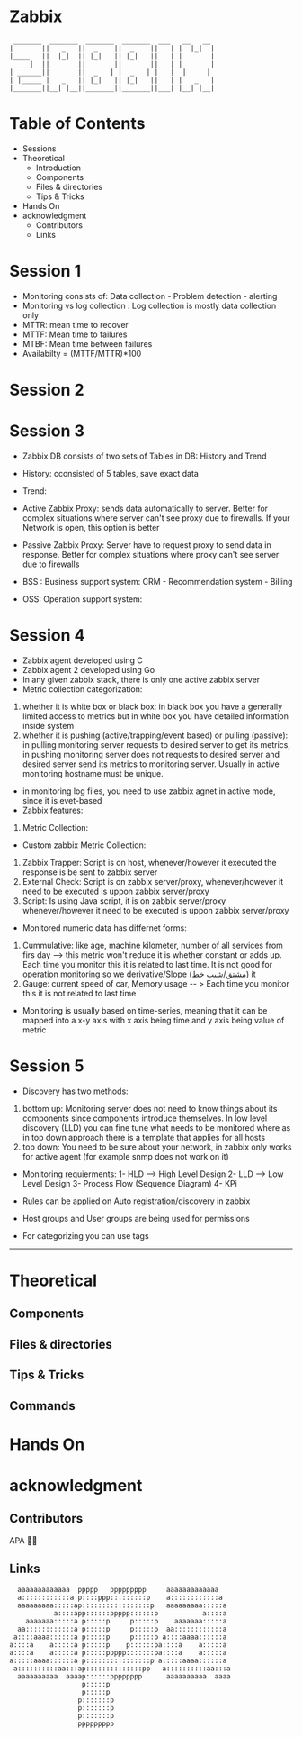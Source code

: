 # Zabbix

```
 _______  _______  _______  _______  ___   __   __ 
|       ||   _   ||  _    ||  _    ||   | |  |_|  |
|____   ||  |_|  || |_|   || |_|   ||   | |       |
 ____|  ||       ||       ||       ||   | |       |
| ______||       ||  _   | |  _   | |   |  |     | 
| |_____ |   _   || |_|   || |_|   ||   | |   _   |
|_______||__| |__||_______||_______||___| |__| |__|
```

# Table of Contents
- Sessions
- Theoretical
  - Introduction
  - Components
  - Files & directories
  - Tips & Tricks
- Hands On
- acknowledgment
  - Contributors
  - Links

# Session 1
- Monitoring consists of: Data collection - Problem detection - alerting
- Monitoring vs log collection : Log collection is mostly data collection only
- MTTR: mean time to recover
- MTTF: Mean time to failures
- MTBF: Mean time between failures
- Availabilty = (MTTF/MTTR)*100

# Session 2

# Session 3
- Zabbix DB consists of two sets of Tables in DB: History and Trend
- History: cconsisted of 5 tables, save exact data 
- Trend:

- Active Zabbix Proxy: sends data automatically to server. Better for complex situations where server can't see proxy due to firewalls. If your Network is open, this option is better 
- Passive Zabbix Proxy: Server have to request proxy to send data in response. Better for complex situations where proxy can't see server due to firewalls


- BSS : Business support system: CRM - Recommendation system - Billing
- OSS: Operation support system: 

# Session 4
- Zabbix agent developed using C
- Zabbix agent 2 developed using Go
- In any given zabbix stack, there is only one active zabbix server
- Metric collection categorization:
1. whether it is white box or black box: in black box you have a generally limited access to metrics but in white box you have detailed information inside system
2. whether it is pushing (active/trapping/event based) or pulling (passive): in pulling monitoring server requests to desired server to get its metrics, in pushing monitoring server does not requests to desired server and desired server send its metrics to monitoring server. Usually in active monitoring hostname must be unique.
- in monitoring log files, you need to use zabbix agnet in active mode, since it is evet-based 
- Zabbix features:
1. Metric Collection:
- Custom zabbix Metric Collection:
1. Zabbix Trapper: Script is on host, whenever/however it executed the response is be sent to zabbix server 
2. External Check: Script is on zabbix server/proxy, whenever/however it need to be executed is uppon zabbix server/proxy 
3. Script: Is using Java script, it is on zabbix server/proxy whenever/however it need to be executed is uppon zabbix server/proxy

- Monitored numeric data has differnet forms:
1. Cummulative: like age, machine kilometer, number of all services from firs day --> this metric won't reduce it is whether constant or adds up. Each time you monitor this it is related to last time. It is not good for operation monitoring so we derivative/Slope (مشتق/شیب خط) it
2. Gauge: current speed of car, Memory usage -- > Each time you monitor this it is not related to last time

- Monitoring is usually based on time-series, meaning that it can be mapped into a x-y axis with x axis being time and y axis being value of metric

# Session 5
- Discovery has two methods:
1. bottom up: Monitoring server does not need to know things about its components since components introduce themselves. In low level discovery (LLD) you can fine tune what needs to be monitored where as in top down approach there is a template that applies for all hosts
2. top down: You need to be sure about your network, in zabbix only works for active agent (for example snmp does not work on it)

- Monitoring requierments:
1- HLD --> High Level Design
2- LLD --> Low Level Design
3- Process Flow (Sequence Diagram)
4- KPi

- Rules can be applied on Auto registration/discovery in zabbix
- Host groups and User groups are being used for permissions
- For categorizing you can use tags
---

# Theoretical

## Components

## Files & directories

## Tips & Tricks

## Commands

# Hands On


# acknowledgment
## Contributors

APA 🖖🏻

## Links


```                                                                                
  aaaaaaaaaaaaa  ppppp   ppppppppp     aaaaaaaaaaaaa   
  a::::::::::::a p::::ppp:::::::::p    a::::::::::::a  
  aaaaaaaaa:::::ap:::::::::::::::::p   aaaaaaaaa:::::a 
           a::::app::::::ppppp::::::p           a::::a 
    aaaaaaa:::::a p:::::p     p:::::p    aaaaaaa:::::a 
  aa::::::::::::a p:::::p     p:::::p  aa::::::::::::a 
 a::::aaaa::::::a p:::::p     p:::::p a::::aaaa::::::a 
a::::a    a:::::a p:::::p    p::::::pa::::a    a:::::a 
a::::a    a:::::a p:::::ppppp:::::::pa::::a    a:::::a 
a:::::aaaa::::::a p::::::::::::::::p a:::::aaaa::::::a 
 a::::::::::aa:::ap::::::::::::::pp   a::::::::::aa:::a
  aaaaaaaaaa  aaaap::::::pppppppp      aaaaaaaaaa  aaaa
                  p:::::p                              
                  p:::::p                              
                 p:::::::p                             
                 p:::::::p                             
                 p:::::::p                             
                 ppppppppp                                                        
```
